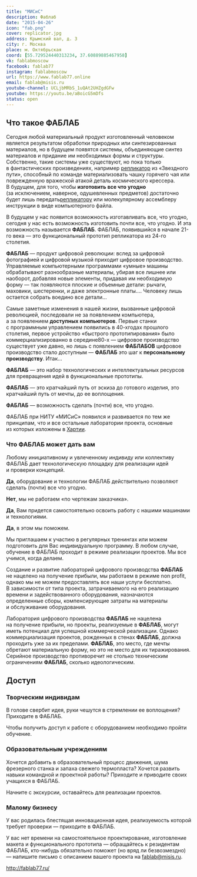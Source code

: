 ```yaml
---
title: "МИСиС"
description: Фаблаб
date: "2015-04-26"
icon: "fab.png"
cover: replicator.jpg
address: Крымский вал, д. 3
city: г. Москва
place: м. Октябрьская
coord: [55.729524440313234, 37.60889885467958]
vk: fablabmoscow
facebook: fablab77
instagram: fablabmoscow
url: https://www.fablab77.online
email: fablab@misis.ru
youtube-channel: UCLjbMRbS_1uQAt2UHZgdGFw
youtube: https://youtu.be/aBoicG5mDfs
status: open
---
```


## Что такое ФАБЛАБ

Сегодня любой материальный продукт изготовленный человеком является результатом обработки природных или синтезированных материалов, но в будущем появятся системы, объединяющие синтез материалов и придание им необходимых формы и структуры. Собственно, такие системы уже существуют, но пока только в фантастических произведениях, например [репликатор](http://en.wikipedia.org/wiki/Replicator_%28Star_Trek%29) из «Звездного пути», способный по команде материализовать чашку горячего чая или поврежденную вражеской атакой деталь космического крессера. В будущем, для того, чтобы **изготовить все что угодно** (за исключением, наверное, одушевленных предметов) достаточно будет лишь передать[репликатору](http://en.wikipedia.org/wiki/Replicator_%28Star_Trek%29) или молекулярному ассемблеру инструкции в виде компьютерного файла.

В будущем у нас появится возможность изготавливать все, что угодно, сегодня у нас есть возможность изготовить почти все, что угодно. И эта возможность называется **ФАБЛАБ**. ФАБЛАБ, появившийся в начале 21-го века — это функциональный прототип репликатора из 24-го столетия.

**ФАБЛАБ** — продукт цифровой революции: вслед за цифровой фотографией и цифровой музыкой приходит цифровое производство. Управляемые компьютерными программами «умные» машины обрабатывают разнообразные материалы, убирая все лишнее или наоборот, добавляя новые элементы, придавая им необходимую форму — так появляются плоские и объемные детали: рычаги, маховики, шестеренки, и даже электронные платы…. Человеку лишь остается собрать воедино все детали…

Самые заметные изменения в нашей жизни, вызванные цифровой революцией, последовали не за появлением компьютера, а за появлением **доступных компьютеров**. Первые станки с программным управлением появились в 40-хгодах прошлого столетия, первое устройство «быстрого прототипирования» было коммерциализированно в середине80-х — цифровое производство существует уже давно, но лишь с появлением **ФАБЛАБОВ** цифровое производство стало доступным — **ФАБЛАБ** это шаг к **персональному производству**. Итак…

**ФАБЛАБ** — это набор технологических и интеллектуальных ресурсов для превращения идей в функциональные прототипы.

**ФАБЛАБ** — это кратчайший путь от эскиза до готового изделия, это кратчайший путь от мечты, до ее воплощения.

**ФАБЛАБ** — возможность сделать (почти) все, что угодно.

ФАБЛАБ при НИТУ «МИСиС» появился и развивается по тем же принципам, что и все остальные лаборатории проекта, основные из которых изложены в [Хартии](http://fablab77.ru/fablab/charter).

### Что ФАБЛАБ может дать вам

Любому инициативному и увлеченному индивиду или коллективу ФАБЛАБ дает технологическую площадку для реализации идей и проверки концепций.

**Да**, оборудование и технологии ФАБЛАБ действительно позволяют сделать (почти) все что угодно.

**Нет**, мы не работаем «по чертежам заказчика».

**Да**, Вам придется самостоятельно освоить работу с нашими машинами и технологиями.

**Да**, в этом мы поможем.

Мы приглашаем к участию в регулярных тренингах или можем подготовить для Вас индивидуальную программу. В любом случае, обучение в ФАБЛАБ проходит в режиме реализации проектов. Мы все учимся, когда делаем.

Создание и развитие лабораторий цифрового производства **ФАБЛАБ** не нацелено на получение прибыли, мы работаем в режиме non profit, однако мы не можем предоставлять все наши услуги бесплатно. В зависимости от типа проекта, затрачиваемого на его реализацию времени и задействованного оборудования, назначаются определенные сборы, компенсирующие затраты на материалы и обслуживание оборудования.

Лаборатория цифрового производства **ФАБЛАБ** не нацелена на получение прибыли, но проекты, реализуемые в **ФАБЛАБ**, могут иметь потенциал для успешной коммерческой реализации. Однако коммерциализация проектов, рожденных в стенах **ФАБЛАБ**, должна проходить уже за их пределами. **ФАБЛАБ**, это место, где мечты обретают материальную форму, но это не место для их тиражирования. Серийное производство противоречит не столько техническим ограничениям **ФАБЛАБ**, сколько идеологическим.

## Доступ

### Творческим индивидам

В голове свербит идея, руки чешутся в стремлении ее воплощения? Приходите в ФАБЛАБ.

Чтобы получить доступ к работе с оборудованием необходимо пройти обучение.

### Образовательным учреждениям

Хочется добавить в образовательный процесс движения, шума фрезерного станка и запаха свежего термопласта? Хочется развить навыки командной и проектной работы? Приходите и приводите своих учащихся в ФАБЛАБ.

Начните с экскурсии, оставайтесь для реализации проектов.

### Малому бизнесу

У вас родилась блестящая инновационная идея, реализуемость которой требует проверки — приходите в ФАБЛАБ.

У вас нет времени на самостоятельное проектирование, изготовление макета и функционального прототипа — обращайтесь к резидентам ФАБЛАБ, кто-нибудь обязательно поможет (но вряд ли безвозмездно) — напишите письмо с описанием вашего проекта на [fablab@misis.ru](mailto:fablab@misis.ru).

http://fablab77.ru/

